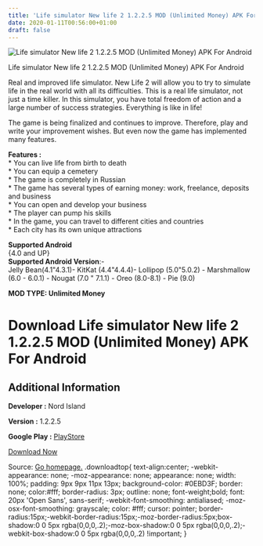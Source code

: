 ```yaml
---
title: 'Life simulator New life 2 1.2.2.5 MOD (Unlimited Money) APK For Android'
date: 2020-01-11T00:56:00+01:00
draft: false
---
```


![Life simulator New life 2 1.2.2.5 MOD (Unlimited Money) APK For Android](https://i1.wp.com/apkhome.net/wp-content/uploads/2020/01/Life-simulator-New-life-2-1.2.2.5-MOD-Unlimited-Money.png "Life simulator New life 2 1.2.2.5 MOD (Unlimited Money) APK For Android")

  

Life simulator New life 2 1.2.2.5 MOD (Unlimited Money) APK For Android

Real and improved life simulator. New Life 2 will allow you to try to simulate life in the real world with all its difficulties. This is a real life simulator, not just a time killer. In this simulator, you have total freedom of action and a large number of success strategies. Everything is like in life!

The game is being finalized and continues to improve. Therefore, play and write your improvement wishes. But even now the game has implemented many features.

**Features :**  
\* You can live life from birth to death  
\* You can equip a cemetery  
\* The game is completely in Russian  
\* The game has several types of earning money: work, freelance, deposits and business  
\* You can open and develop your business  
\* The player can pump his skills  
\* In the game, you can travel to different cities and countries  
\* Each city has its own unique attractions

**Supported Android**  
{4.0 and UP}  
**Supported Android Version**:-  
Jelly Bean(4.1"4.3.1)- KitKat (4.4"4.4.4)- Lollipop (5.0"5.0.2) - Marshmallow (6.0 - 6.0.1) - Nougat (7.0 " 7.1.1) - Oreo (8.0-8.1) - Pie (9.0)

**MOD TYPE: Unlimited Money**

Download Life simulator New life 2 1.2.2.5 MOD (Unlimited Money) APK For Android
================================================================================

Additional Information
----------------------

**Developer :** Nord Island

**Version :** 1.2.2.5

**Google Play :** [PlayStore](https://play.google.com/store/apps/details?id=com.newtextgames.newlife2)

  

[Download Now](https://store4app.co/post/life-simulator-new-life-2-1-2-2-5-mod-unlimited-money-apk-for-android_1578680405)

  
Source: [Go homepage.](https://store4app.co/post/life-simulator-new-life-2-1-2-2-5-mod-unlimited-money-apk-for-android_1578680405) .downloadtop{ text-align:center; -webkit-appearance: none; -moz-appearance: none; appearance: none; width: 100%; padding: 9px 9px 11px 13px; background-color: #0EBD3F; border: none; color:#fff; border-radius: 3px; outline: none; font-weight;bold; font: 20px 'Open Sans', sans-serif; -webkit-font-smoothing: antialiased; -moz-osx-font-smoothing: grayscale; color: #fff; cursor: pointer; border-radius:15px;-webkit-border-radius:15px;-moz-border-radius:5px;box-shadow:0 0 5px rgba(0,0,0,.2);-moz-box-shadow:0 0 5px rgba(0,0,0,.2);-webkit-box-shadow:0 0 5px rgba(0,0,0,.2) !important; }
